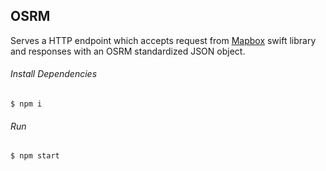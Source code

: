 ## OSRM

Serves a HTTP endpoint which accepts request from
[Mapbox](https://www.mapbox.com/api-documentation/#directions) swift
library and responses with an OSRM standardized JSON object.

###### Install Dependencies

    $ npm i

###### Run
    $ npm start
